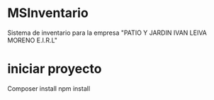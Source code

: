 # MSInventario
Sistema de inventario para la empresa "PATIO Y JARDIN IVAN LEIVA MORENO E.I.R.L"
# iniciar proyecto
Composer install
npm install
